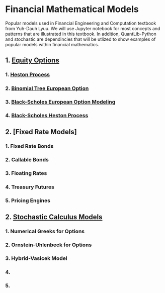 # Financial Mathematical Models
Popular models used in Financial Engineering and Computation textbook from Yuh-Dauh Lyuu. We will use Jupyter notebook for most concepts and patterns that are illustrated in this textbook. In addition, QuantLib-Python and stochastic are dependincies that will be utlized to show examples of popular models within financial mathematics.

## 1. [Equity Options](https://github.com/NijazK/FinancialEngineeringModels/tree/main/Equity%20Options%20Models)
###   1. [Heston Process](https://github.com/NijazK/FinancialEngineeringModels/blob/main/Equity%20Options%20Models/HestonProcessEuroOption.ipynb)
#####                                    
###   2. [Binomial Tree European Option](https://github.com/NijazK/FinancialEngineeringModels/blob/main/Equity%20Options%20Models/BinomialTreeEuropeanOptions.ipynb)
#####  
###   3. [Black-Scholes European Option Modeling](https://github.com/NijazK/FinancialEngineeringModels/blob/main/Equity%20Options%20Models/Black-ScholesEuropean.ipynb)
#####    
###   4. [Black-Scholes Heston Process](https://github.com/NijazK/FinancialEngineeringModels/blob/main/Equity%20Options%20Models/Black-ScholesHeston.ipynb)

## 2. [Fixed Rate Models]
###   1. Fixed Rate Bonds
#####                                    
###   2. Callable Bonds
#####  
###   3. Floating Rates
#####    
###   4. Treasury Futures
#####    
###   5. Pricing Engines

## 2. [Stochastic Calculus Models](https://github.com/NijazK/FinancialEngineeringModels/tree/main/Stochastic%20Calculus%20and%20Brownian%20Motion)
###   1. Numerical Greeks for Options
#####                                    
###   2. Ornstein-Uhlenbeck for Options
#####  
###   3. Hybrid-Vasicek Model
#####    
###   4. 
#####    
###   5. 
